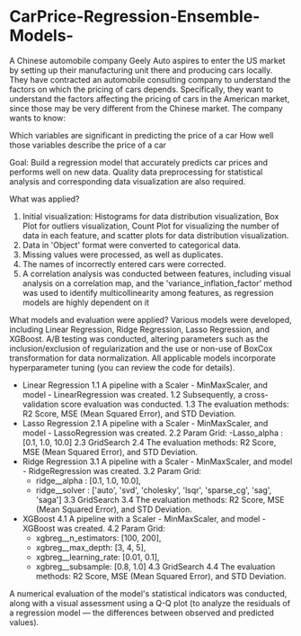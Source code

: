 # CarPrice-Regression-Ensemble-Models-
A Chinese automobile company Geely Auto aspires to enter the US market by setting up their manufacturing unit there and producing cars locally. They have contracted an automobile consulting company to understand the factors on which the pricing of cars depends. Specifically, they want to understand the factors affecting the pricing of cars in the American market, since those may be very different from the Chinese market. The company wants to know:

Which variables are significant in predicting the price of a car
How well those variables describe the price of a car

Goal: Build a regression model that accurately predicts car prices and performs well on new data. Quality data preprocessing for statistical analysis and corresponding data visualization are also required.

What was applied?
1. Initial visualization: Histograms for data distribution visualization, Box Plot for outliers visualization, Count Plot for visualizing the number of data in each feature, and scatter plots for data distribution visualization. 
2. Data in 'Object' format were converted to categorical data. 
3. Missing values were processed, as well as duplicates. 
4. The names of incorrectly entered cars were corrected.
5. A correlation analysis was conducted between features, including visual analysis on a correlation map, and the 'variance_inflation_factor' method was used to identify multicollinearity among features, as regression models are highly dependent on it

What models and evaluation were applied? Various models were developed, including Linear Regression, Ridge Regression, Lasso Regression, and XGBoost. A/B testing was conducted, altering parameters such as the inclusion/exclusion of regularization and the use or non-use of BoxCox transformation for data normalization. All applicable models incorporate hyperparameter tuning (you can review the code for details).
- Linear Regression
   1.1 A pipeline with a Scaler - MinMaxScaler, and model - LinearRegression was created.
   1.2 Subsequently, a cross-validation score evaluation was conducted.
   1.3 The evaluation methods: R2 Score, MSE (Mean Squared Error), and STD Deviation.
- Lasso Regression
   2.1 A pipeline with a Scaler - MinMaxScaler, and model - LassoRegression was created.
   2.2 Param Grid:
    -Lasso_alpha : [0.1, 1.0, 10.0]
   2.3 GridSearch
   2.4 The evaluation methods: R2 Score, MSE (Mean Squared Error), and STD Deviation.
- Ridge Regression
   3.1 A pipeline with a Scaler - MinMaxScaler, and model - RidgeRegression was created.
   3.2 Param Grid:
    - ridge__alpha : [0.1, 1.0, 10.0],
    - ridge__solver : ['auto', 'svd', 'cholesky', 'lsqr', 'sparse_cg', 'sag', 'saga']
   3.3 GridSearch
   3.4 The evaluation methods: R2 Score, MSE (Mean Squared Error), and STD Deviation.
- XGBoost
   4.1 A pipeline with a Scaler - MinMaxScaler, and model - XGBoost was created.
   4.2 Param Grid:
    - xgbreg__n_estimators: [100, 200],
    - xgbreg__max_depth: [3, 4, 5],
    - xgbreg__learning_rate: [0.01, 0.1],
    - xgbreg__subsample: [0.8, 1.0]
   4.3 GridSearch
   4.4 The evaluation methods: R2 Score, MSE (Mean Squared Error), and STD Deviation.

A numerical evaluation of the model's statistical indicators was conducted, along with a visual assessment using a Q-Q plot (to analyze the residuals of a regression model — the differences between observed and predicted values).
